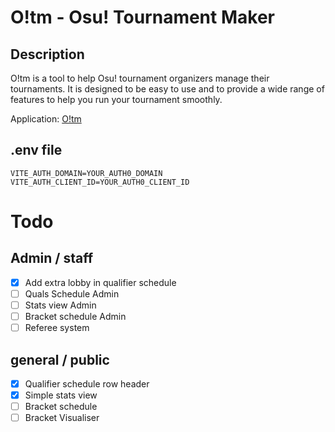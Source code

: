 # O!tm - Osu! Tournament Maker

## Description

O!tm is a tool to help Osu! tournament organizers manage their tournaments. It is designed to be easy to use and to provide a wide range of features to help you run your tournament smoothly.

Application: [O!tm](https://osu-tm.vercel.app)

## .env file

```
VITE_AUTH_DOMAIN=YOUR_AUTH0_DOMAIN
VITE_AUTH_CLIENT_ID=YOUR_AUTH0_CLIENT_ID

```

# Todo

## Admin / staff

- [x] Add extra lobby in qualifier schedule
- [ ] Quals Schedule Admin
- [ ] Stats view Admin
- [ ] Bracket schedule Admin
- [ ] Referee system

## general / public

- [x] Qualifier schedule row header
- [x] Simple stats view
- [ ] Bracket schedule
- [ ] Bracket Visualiser
